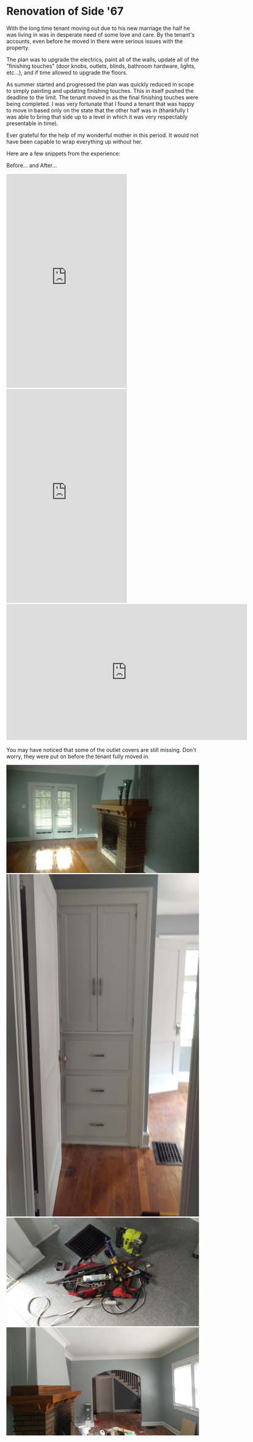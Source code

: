 # Renovation of Side '67

With the long time tenant moving out due to his new marriage the half he was living in was in desperate need of some love and care. By the tenant's accounts, even before he moved in there were serious issues with the property.

The plan was to upgrade the electrics, paint all of the walls, update all of the "finishing touches" (door knobs, outlets, blinds, bathroom hardware, lights, etc...), and if time allowed to upgrade the floors.

As summer started and progressed the plan was quickly reduced in scope to simply painting and updating finishing touches. This in itself pushed the deadline to the limit. The tenant moved in as the final finishing touches were being completed. I was very fortunate that I found a tenant that was happy to move in based only on the state that the other half was in (thankfully I was able to bring that side up to a level in which it was very respectably presentable in time).

Ever grateful for the help of my wonderful mother in this period. It would not have been capable to wrap everything up without her.

Here are a few snippets from the experience:


Before... and After...

<iframe height="560" width="315" src="https://www.youtube-nocookie.com/embed/O2997UAsn94" frameborder="0" gesture="media" allow="encrypted-media" allowfullscreen></iframe>
<iframe width="315" height="560" src="https://www.youtube-nocookie.com/embed/kJe_PQ14iHM?rel=0" frameborder="0" gesture="media" allow="encrypted-media" allowfullscreen></iframe>
<iframe width="630" height="356" src="https://www.youtube-nocookie.com/embed/zNsviEC0f8U" frameborder="0" gesture="media" allow="encrypted-media" allowfullscreen></iframe>

You may have noticed that some of the outlet covers are still missing. Don't worry, they were put on before the tenant fully moved in.


![research_gif_larger][final]
![research_gif_larger][closet]
![research_gif_larger][tools]
![research_gif_larger][mid]



[mid]: /_material/other/Side_67_Reno/mid.jpg
[closet]: /_material/other/Side_67_Reno/closet.jpg
[final]: /_material/other/Side_67_Reno/final.jpg
[tools]: /_material/other/Side_67_Reno/tools.jpg
